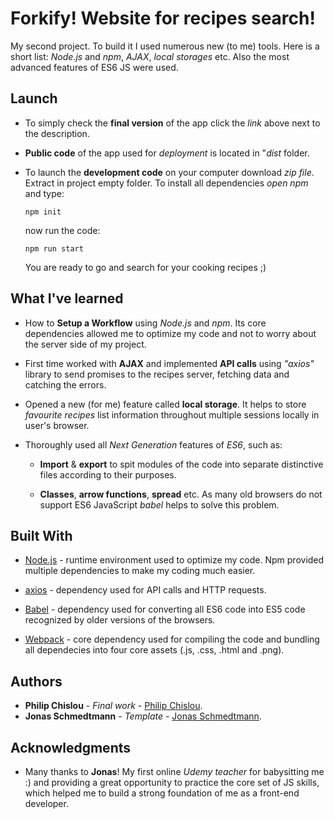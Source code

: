 # Forkify! Website for recipes search!

My second project. To build it I used numerous new (to me) tools. Here is a short list: *Node.js* and *npm*, *AJAX*, *local storages* etc. Also the most advanced features of ES6 JS were used. 


## Launch

* To simply check the **final version** of the app click the *link* above next to the description. 

* **Public code** of the app used for *deployment* is located in "*dist* folder. 

* To launch the **development code** on your computer download *zip file*. Extract in project empty folder. To install all dependencies *open npm* and type:

  ```
  npm init
  ```
  now run the code:
  
  ```
  npm run start
  ```
  You are ready to go and search for your cooking recipes ;)

## What I've learned 

* How to **Setup a Workflow** using *Node.js* and *npm*. Its core dependencies allowed me to optimize my code and not to worry about the server side of my project.  

* First time worked with **AJAX** and implemented **API calls** using *"axios"* library to send promises to the recipes server, fetching data and catching the errors.

* Opened a new (for me) feature called **local storage**. It helps to store *favourite recipes* list information throughout multiple sessions locally in user's browser.

* Thoroughly used all *Next Generation* features of *ES6*, such as: 

    * **Import** & **export** to spit modules of the code into separate distinctive files according to their purposes.
    
    * **Classes**, **arrow functions**, **spread** etc. As many old browsers do not support ES6 JavaScript *babel* helps to solve this problem.
    
## Built With

* [Node.js](https://nodejs.org/en/) - runtime environment used to optimize my code. Npm provided multiple dependencies to make my coding much easier.

* [axios](https://github.com/axios/axios) - dependency used for API calls and HTTP requests.

* [Babel](https://babeljs.io/) - dependency used for converting all ES6 code into ES5 code recognized by older versions of the browsers. 

* [Webpack](https://webpack.js.org/) - core dependency used for compiling the code and bundling all dependecies into four core assets (.js, .css, .html and .png).


## Authors

* **Philip Chislou** - *Final work* - [Philip Chislou](https://github.com/h1l1ch).
* **Jonas Schmedtmann** - *Template* - [Jonas Schmedtmann](https://github.com/jonasschmedtmann).


## Acknowledgments

* Many thanks to **Jonas**! My first online *Udemy teacher* for babysitting me :) and providing a great opportunity to practice the core set of JS skills, which helped me to build a strong foundation of me as a front-end developer. 
